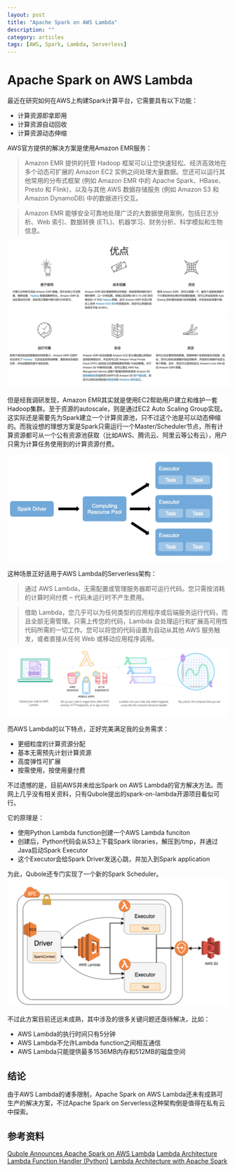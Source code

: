 ```yaml
---
layout: post
title: "Apache Spark on AWS Lambda"
description: ""
category: articles
tags: [AWS, Spark, Lambda, Serverless]
---
```

# Apache Spark on AWS Lambda
最近在研究如何在AWS上构建Spark计算平台，它需要具有以下功能：

* 计算资源即拿即用
* 计算资源自动回收
* 计算资源动态伸缩

AWS官方提供的解决方案是使用Amazon EMR服务：
> Amazon EMR 提供的托管 Hadoop 框架可以让您快速轻松、经济高效地在多个动态可扩展的 Amazon EC2 实例之间处理大量数据。您还可以运行其他常用的分布式框架 (例如 Amazon EMR 中的 Apache Spark、HBase、Presto 和 Flink)，以及与其他 AWS 数据存储服务 (例如 Amazon S3 和 Amazon DynamoDB) 中的数据进行交互。

> Amazon EMR 能够安全可靠地处理广泛的大数据使用案例，包括日志分析、Web 索引、数据转换 (ETL)、机器学习、财务分析、科学模拟和生物信息。

![](/images/15144751951735.jpg)
![](/images/15144752086731.jpg)

但是经我调研发现，Amazon EMR其实就是使用EC2帮助用户建立和维护一套Hadoop集群。至于资源的autoscale，则是通过EC2 Auto Scaling Group实现。这实际还是需要先为Spark建立一个计算资源池，只不过这个池是可以动态伸缩的。而我设想的理想方案是Spark只需运行一个Master/Scheduler节点，所有计算资源都可从一个公有资源池获取（比如AWS、腾讯云、阿里云等公有云），用户只需为计算任务使用到的计算资源付费。

![](/images/15144765073797.jpg)

这种场景正好适用于AWS Lambda的Serverless架构：

> 通过 AWS Lambda，无需配置或管理服务器即可运行代码。您只需按消耗的计算时间付费 – 代码未运行时不产生费用。

> 借助 Lambda，您几乎可以为任何类型的应用程序或后端服务运行代码，而且全部无需管理。只需上传您的代码，Lambda 会处理运行和扩展高可用性代码所需的一切工作。您可以将您的代码设置为自动从其他 AWS 服务触发，或者直接从任何 Web 或移动应用程序调用。

![](/images/15144770704419.jpg)

而AWS Lambda的以下特点，正好完美满足我的业务需求：

* 更细粒度的计算资源分配
* 基本无需预先计划计算资源
* 高度弹性可扩展
* 按需使用，按使用量付费

不过遗憾的是，目前AWS并未给出Spark on AWS Lambda的官方解决方法。而网上几乎没有相关资料，只有Qubole提出的spark-on-lambda开源项目看似可行。

它的原理是：

* 使用Python Lambda function创建一个AWS Lambda funciton
* 创建后，Python代码会从S3上下载Spark libraries，解压到/tmp，并通过Java启动Spark Executor
* 这个Executor会给Spark Driver发送心跳，并加入到Spark application

为此，Qubole还专门实现了一个新的Spark Scheduler。
![](/images/15144784417354.jpg)

不过此方案目前还远未成熟，其中涉及的很多关键问题还亟待解决，比如：

* AWS Lambda的执行时间只有5分钟
* AWS Lambda不允许Lambda function之间相互通信
* AWS Lambda只能提供最多1536MB内存和512MB的磁盘空间

## 结论
由于AWS Lambda的诸多限制，Apache Spark on AWS Lambda还未有成熟可生产的解决方案，不过Apache Spark on Serverless这种架构倒是值得在私有云中探索。

## 参考资料
[Qubole Announces Apache Spark on AWS Lambda](https://www.qubole.com/blog/spark-on-aws-lambda/)
[Lambda Architecture](http://lambda-architecture.net/)
[Lambda Function Handler (Python)](http://docs.aws.amazon.com/lambda/latest/dg/python-programming-model-handler-types.html)
[Lambda Architecture with Apache Spark](https://dzone.com/articles/lambda-architecture-with-apache-spark)
